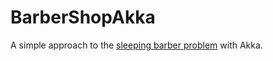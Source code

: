 # BarberShopAkka
A simple approach to the [sleeping barber problem](https://en.wikipedia.org/wiki/Sleeping_barber_problem) with Akka.
